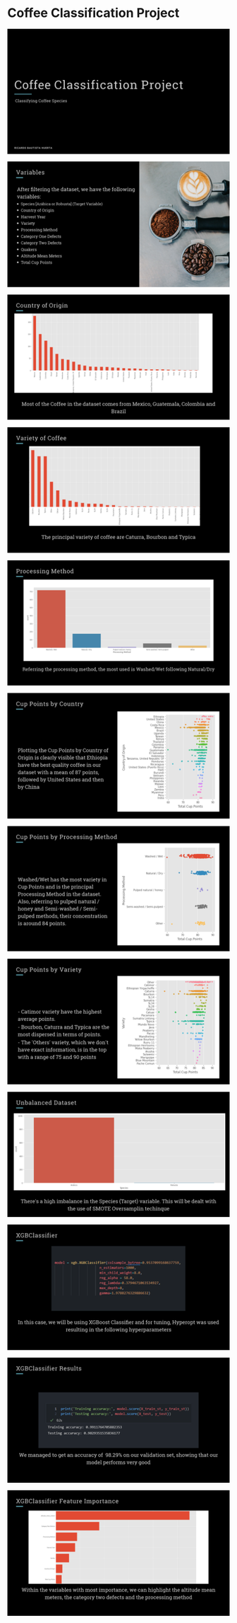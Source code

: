 # Coffee Classification Project

![](md_files/Coffe_Classification_Project_Presentation_01.png)

![](md_files/Coffe_Classification_Project_Presentation_02.png)

![](md_files/Coffe_Classification_Project_Presentation_03.png)

![](md_files/Coffe_Classification_Project_Presentation_04.png)

![](md_files/Coffe_Classification_Project_Presentation_05.png)

![](md_files/Coffe_Classification_Project_Presentation_06.png)

![](md_files/Coffe_Classification_Project_Presentation_07.png)

![](md_files/Coffe_Classification_Project_Presentation_08.png)

![](md_files/Coffe_Classification_Project_Presentation_09.png)

![](md_files/Coffe_Classification_Project_Presentation_10.png)

![](md_files/Coffe_Classification_Project_Presentation_11.png)

![](md_files/Coffe_Classification_Project_Presentation_12.png)
